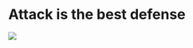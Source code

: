 # Attack is the best defense

<html>
<body>

<img src="C:\Users\Administrator\Desktop\ARP.png">

</body>
</html>
